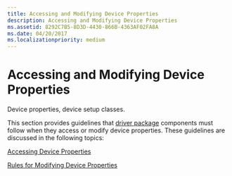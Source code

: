```yaml
---
title: Accessing and Modifying Device Properties
description: Accessing and Modifying Device Properties
ms.assetid: 8292C7B5-8D3D-4430-866B-4363AF02FA8A
ms.date: 04/20/2017
ms.localizationpriority: medium
---
```


# Accessing and Modifying Device Properties


Device properties, device setup classes.

This section provides guidelines that [driver package](driver-packages.md) components must follow when they access or modify device properties. These guidelines are discussed in the following topics:

[Accessing Device Properties](accessing-device-properties.md)

[Rules for Modifying Device Properties](modifying-device-properties.md)

 

 





